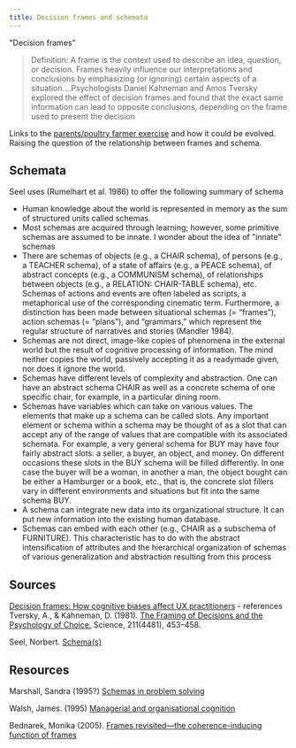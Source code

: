 ```yaml
---
title: Decision frames and schemata
---
```

"Decision frames"
> Definition: A frame is the context used to describe an idea, question, or decision. Frames heavily influence our interpretations and conclusions by emphasizing (or ignoring) certain aspects of a situation....Psychologists Daniel Kahneman and Amos Tversky explored the effect of decision frames and found that the exact same information can lead to opposite conclusions, depending on the frame used to present the decision

Links to the [parents/poultry farmer exercise](http://djon.es/blog/2011/03/09/schemata-and-the-source-of-dissonance/) and how it could be evolved. Raising the question of the relationship between frames and schema.

## Schemata

Seel uses (Rumelhart et al. 1986) to offer the following summary of schema

- Human knowledge about the world is represented in memory as the sum of structured units called schemas.
- Most schemas are acquired through learning; however, some primitive schemas are assumed to be innate.
  I wonder about the idea of "innate" schemas
- There are schemas of objects (e.g., a CHAIR schema), of persons (e.g., a TEACHER schema), of a state of affairs (e.g., a PEACE schema), of abstract concepts (e.g., a COMMUNISM schema), of relationships between objects (e.g., a RELATION: CHAIR-TABLE schema), etc. Schemas of actions and events are often labeled as scripts, a metaphorical use of the corresponding cinematic term. Furthermore, a distinction has been made between situational schemas (= “frames”), action schemas (= “plans”), and “grammars,” which represent the regular structure of narratives and stories (Mandler 1984).
- Schemas are not direct, image-like copies of phenomena in the external world but the result of cognitive processing of information. The mind neither copies the world, passively accepting it as a readymade given, nor does it ignore the world.
- Schemas have different levels of complexity and abstraction. One can have an abstract schema CHAIR as well as a concrete schema of one specific chair, for example, in a particular dining room.
- Schemas have variables which can take on various values. The elements that make up a schema can be called slots. Any important element or schema within a schema may be thought of as a slot that can accept any of the range of values that are compatible with its associated schemata. For example, a very general schema for BUY may have four fairly abstract slots: a seller, a buyer, an object, and money. On different occasions these slots in the BUY schema will be filled differently. In one case the buyer will be a woman, in another a man, the object bought can be either a Hamburger or a book, etc., that is, the concrete slot fillers vary in different environments and situations but fit into the same schema BUY.
- A schema can integrate new data into its organizational structure. It can put new information into the existing human database.
- Schemas can embed with each other (e.g., CHAIR as a subschema of FURNITURE). This characteristic has to do with the abstract intensification of attributes and the hierarchical organization of schemas of various generalization and abstraction resulting from this process

## Sources

[Decision frames: How cognitive biases affect UX practitioners](https://www.nngroup.com/articles/decision-framing-cognitive-bias-ux-pros/) - references Tversky, A., & Kahneman, D. (1981). [The Framing of Decisions and the Psychology of Choice.](http://www.jstor.org/stable/168585) Science, 211(4481), 453–458.

Seel, Norbert. [Schema(s)](http://link.springer.com/referenceworkentry/10.1007%2F978-1-4419-1428-6_3)

## Resources

Marshall, Sandra (1995?) [Schemas in problem solving](https://books.google.com.au/books?hl=en&lr=&id=iKSYrsXe6f0C&oi=fnd&pg=PP1&dq=Schemas+Frames+Scripts&ots=AziE_uZYer&sig=WCfSEp0_ZPTFICkU1nFXRA7KoQw#v=onepage&q=Schemas%20Frames%20Scripts&f=false)

Walsh, James. (1995) [Managerial and organisational cognition](http://web.b.ebscohost.com.ezproxy.usq.edu.au/ehost/detail/detail?sid=c04ec402-55d6-41b5-b42a-c3c96ea3b1d7%40sessionmgr120&vid=0&hid=125&bdata=JnNpdGU9ZWhvc3QtbGl2ZQ%3d%3d#AN=4435495&db=bsu)

Bednarek, Monika (2005). [Frames revisited—the coherence-inducing function of frames](http://www.sciencedirect.com.ezproxy.usq.edu.au/science/article/pii/S0378216604002243)